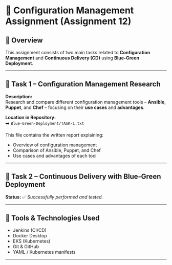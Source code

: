 # 🧩 Configuration Management Assignment (Assignment 12)

## 📘 Overview
This assignment consists of two main tasks related to **Configuration Management** and **Continuous Delivery (CD)** using **Blue-Green Deployment**.

---

## 🧠 Task 1 – Configuration Management Research

**Description:**  
Research and compare different configuration management tools – **Ansible**, **Puppet**, and **Chef** – focusing on their **use cases** and **advantages**.

**Location in Repository:**  
➡️ `Blue-Green-Deployment/TASK-1.txt`

This file contains the written report explaining:
- Overview of configuration management  
- Comparison of Ansible, Puppet, and Chef  
- Use cases and advantages of each tool

---

## 🚀 Task 2 – Continuous Delivery with Blue-Green Deployment

**Status:** ✅ _Successfully performed and tested._

---

## 🧰 Tools & Technologies Used
- Jenkins (CI/CD)
- Docker Desktop
- EKS (Kubernetes)
- Git & GitHub
- YAML / Kubernetes manifests

---



